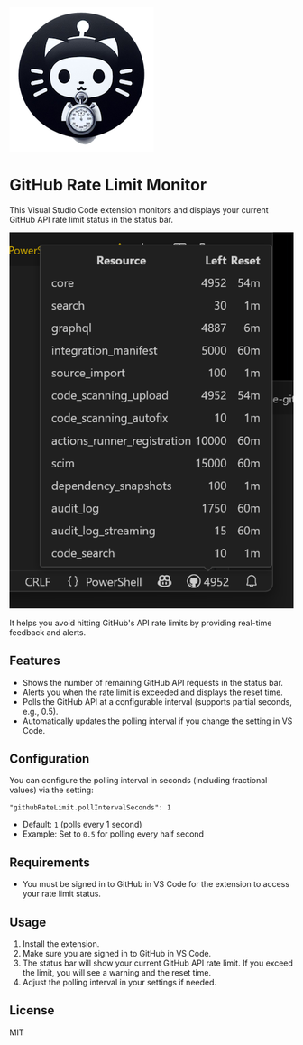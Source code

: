 ![](images/logo.png)
# GitHub Rate Limit Monitor

This Visual Studio Code extension monitors and displays your current GitHub API rate limit status in the status bar. 

![alt text](images/README/image-1.png)

It helps you avoid hitting GitHub's API rate limits by providing real-time feedback and alerts.

## Features
- Shows the number of remaining GitHub API requests in the status bar.
- Alerts you when the rate limit is exceeded and displays the reset time.
- Polls the GitHub API at a configurable interval (supports partial seconds, e.g., 0.5).
- Automatically updates the polling interval if you change the setting in VS Code.

## Configuration
You can configure the polling interval in seconds (including fractional values) via the setting:

```
"githubRateLimit.pollIntervalSeconds": 1
```

- Default: `1` (polls every 1 second)
- Example: Set to `0.5` for polling every half second

## Requirements
- You must be signed in to GitHub in VS Code for the extension to access your rate limit status.

## Usage
1. Install the extension.
2. Make sure you are signed in to GitHub in VS Code.
3. The status bar will show your current GitHub API rate limit. If you exceed the limit, you will see a warning and the reset time.
4. Adjust the polling interval in your settings if needed.

## License
MIT
